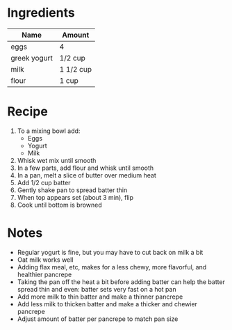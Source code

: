 # Ingredients

| Name         | Amount    |
| ------------ | --------- |
| eggs         | 4         |
| greek yogurt | 1/2 cup   |
| milk         | 1 1/2 cup |
| flour        | 1 cup     |

# Recipe

1. To a mixing bowl add:
   - Eggs
   - Yogurt
   - Milk
1. Whisk wet mix until smooth
1. In a few parts, add flour and whisk until smooth
1. In a pan, melt a slice of butter over medium heat
1. Add 1/2 cup batter
1. Gently shake pan to spread batter thin
1. When top appears set (about 3 min), flip
1. Cook until bottom is browned

# Notes

- Regular yogurt is fine, but you may have to cut back on milk a bit
- Oat milk works well
- Adding flax meal, etc, makes for a less chewy, more flavorful, and healthier pancrepe
- Taking the pan off the heat a bit before adding batter can help the batter spread thin and even: batter sets very fast on a hot pan
- Add more milk to thin batter and make a thinner pancrepe
- Add less milk to thicken batter and make a thicker and chewier pancrepe
- Adjust amount of batter per pancrepe to match pan size
